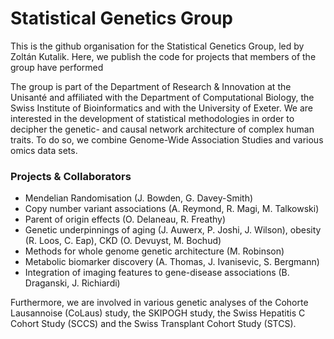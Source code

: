 # Statistical Genetics Group

This is the github organisation for the Statistical Genetics Group, led by Zoltán Kutalik.
Here, we publish the code for projects that members of the group have performed

The group is part of the Department of Research & Innovation at the Unisanté and affiliated with the Department of Computational Biology, the Swiss Institute of Bioinformatics and with the University of Exeter. We are interested in the development of statistical methodologies in order to decipher the genetic- and causal network architecture of complex human traits. To do so, we combine Genome-Wide Association Studies and various omics data sets.

### Projects & Collaborators

- Mendelian Randomisation (J. Bowden, G. Davey-Smith)
- Copy number variant associations (A. Reymond, R. Magi, M. Talkowski)
- Parent of origin effects (O. Delaneau, R. Freathy)
- Genetic underpinnings of aging (J. Auwerx, P. Joshi, J. Wilson), obesity (R. Loos, C. Eap), CKD (O. Devuyst, M. Bochud)
- Methods for whole genome genetic architecture (M. Robinson)
- Metabolic biomarker discovery (A. Thomas, J. Ivanisevic, S. Bergmann)
- Integration of imaging features to gene-disease associations (B. Draganski, J. Richiardi)

Furthermore, we are involved in various genetic analyses of the Cohorte Lausannoise (CoLaus) study, the SKIPOGH study, the Swiss Hepatitis  C Cohort Study (SCCS) and the Swiss Transplant Cohort Study (STCS).
